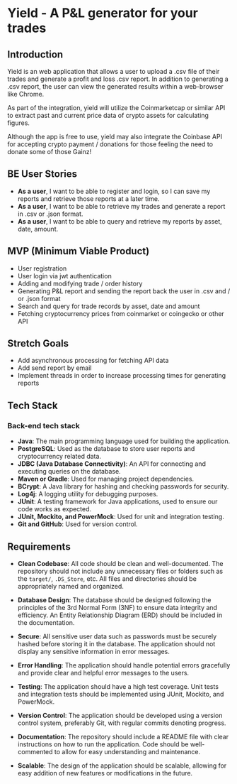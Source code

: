 # Yield - A P&L generator for your trades

## Introduction

Yield is an web application that allows a user to upload a .csv file of their trades and generate a profit and loss .csv report. In addition to generating a
.csv report, the user can view the generated results within a web-browser like Chrome.

As part of the integration, yield will utilize the Coinmarketcap or similar API to extract past and current price data of crypto assets for calculating figures.

Although the app is free to use, yield may also integrate the Coinbase API for accepting crypto payment / donations for those feeling the need to donate some of
those Gainz!

## BE User Stories

- **As a user**, I want to be able to register and login, so I can save my reports and retrieve those reports at a later time.
- **As a user**, I want to be able to retrieve my trades and generate a report in .csv or .json format.
- **As a user**, I want to be able to query and retrieve my reports by asset, date, amount.

## MVP (Minimum Viable Product)

- User registration
- User login via jwt authentication
- Adding and modifying trade / order history
- Generating P&L report and sending the report back the user in .csv and / or .json format
- Search and query for trade records by asset, date and amount
- Fetching cryptocurrency prices from coinmarket or coingecko or other API

## Stretch Goals

- Add asynchronous processing for fetching API data
- Add send report by email
- Implement threads in order to increase processing times for generating reports

## Tech Stack

### **Back-end tech stack**

- **Java**: The main programming language used for building the application.
- **PostgreSQL**: Used as the database to store user reports and cryptocurrency related data.
- **JDBC (Java Database Connectivity)**: An API for connecting and executing queries on the database.
- **Maven or Gradle**: Used for managing project dependencies.
- **BCrypt**: A Java library for hashing and checking passwords for security.
- **Log4j**: A logging utility for debugging purposes.
- **JUnit**: A testing framework for Java applications, used to ensure our code works as expected.
- **JUnit, Mockito, and PowerMock**: Used for unit and integration testing.
- **Git and GitHub**: Used for version control.

## Requirements

- **Clean Codebase**: All code should be clean and well-documented. The repository should not include any unnecessary files or folders such as the `target/`,
  `.DS_Store`, etc. All files and directories should be appropriately named and organized.

- **Database Design**: The database should be designed following the principles of the 3rd Normal Form (3NF) to ensure data integrity and efficiency. An Entity
  Relationship Diagram (ERD) should be included in the documentation.

- **Secure**: All sensitive user data such as passwords must be securely hashed before storing it in the database. The application should not display any
  sensitive information in error messages.

- **Error Handling**: The application should handle potential errors gracefully and provide clear and helpful error messages to the users.

- **Testing**: The application should have a high test coverage. Unit tests and integration tests should be implemented using JUnit, Mockito, and PowerMock.

- **Version Control**: The application should be developed using a version control system, preferably Git, with regular commits denoting progress.

- **Documentation**: The repository should include a README file with clear instructions on how to run the application. Code should be well-commented to allow
  for easy understanding and maintenance.

- **Scalable**: The design of the application should be scalable, allowing for easy addition of new features or modifications in the future.
